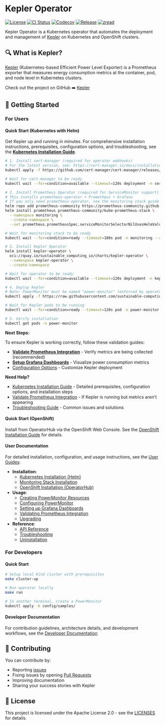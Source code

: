 # Kepler Operator

[![License](https://img.shields.io/badge/License-Apache%202.0-blue.svg)](https://opensource.org/licenses/Apache-2.0)
[![CI Status](https://github.com/sustainable-computing-io/kepler-operator/actions/workflows/push.yaml/badge.svg)](https://github.com/sustainable-computing-io/kepler-operator/actions/workflows/push.yaml)
[![Codecov](https://codecov.io/gh/sustainable-computing-io/kepler-operator/graph/badge.svg?token=036JVLMN2V)](https://codecov.io/gh/sustainable-computing-io/kepler-operator)
[![Release](https://img.shields.io/github/v/release/sustainable-computing-io/kepler-operator)](https://github.com/sustainable-computing-io/kepler-operator/releases)
[![zread](https://img.shields.io/badge/Ask_Zread-_.svg?style=flat&color=00b0aa&labelColor=000000&logo=data%3Aimage%2Fsvg%2Bxml%3Bbase64%2CPHN2ZyB3aWR0aD0iMTYiIGhlaWdodD0iMTYiIHZpZXdCb3g9IjAgMCAxNiAxNiIgZmlsbD0ibm9uZSIgeG1sbnM9Imh0dHA6Ly93d3cudzMub3JnLzIwMDAvc3ZnIj4KPHBhdGggZD0iTTQuOTYxNTYgMS42MDAxSDIuMjQxNTZDMS44ODgxIDEuNjAwMSAxLjYwMTU2IDEuODg2NjQgMS42MDE1NiAyLjI0MDFWNC45NjAxQzEuNjAxNTYgNS4zMTM1NiAxLjg4ODEgNS42MDAxIDIuMjQxNTYgNS42MDAxSDQuOTYxNTZDNS4zMTUwMiA1LjYwMDEgNS42MDE1NiA1LjMxMzU2IDUuNjAxNTYgNC45NjAxVjIuMjQwMUM1LjYwMTU2IDEuODg2NjQgNS4zMTUwMiAxLjYwMDEgNC45NjE1NiAxLjYwMDFaIiBmaWxsPSIjZmZmIi8%2BCjxwYXRoIGQ9Ik00Ljk2MTU2IDEwLjM5OTlIMi4yNDE1NkMxLjg4ODEgMTAuMzk5OSAxLjYwMTU2IDEwLjY4NjQgMS42MDE1NiAxMS4wMzk5VjEzLjc1OTlDMS42MDE1NiAxNC4xMTM0IDEuODg4MSAxNC4zOTk5IDIuMjQxNTYgMTQuMzk5OUg0Ljk2MTU2QzUuMzE1MDIgMTQuMzk5OSA1LjYwMTU2IDE0LjExMzQgNS42MDE1NiAxMy43NTk5VjExLjAzOTlDNS42MDE1NiAxMC42ODY0IDUuMzE1MDIgMTAuMzk5OSA0Ljk2MTU2IDEwLjM5OTlaIiBmaWxsPSIjZmZmIi8%2BCjxwYXRoIGQ9Ik0xMy43NTg0IDEuNjAwMUgxMS4wMzg0QzEwLjY4NSAxLjYwMDEgMTAuMzk4NCAxLjg4NjY0IDEwLjM5ODQgMi4yNDAxVjQuOTYwMUMxMC4zOTg0IDUuMzEzNTYgMTAuNjg1IDUuNjAwMSAxMS4wMzg0IDUuNjAwMUgxMy43NTg0QzE0LjExMTkgNS42MDAxIDE0LjM5ODQgNS4zMTM1NiAxNC4zOTg0IDQuOTYwMVYyLjI0MDFDMTQuMzk4NCAxLjg4NjY0IDE0LjExMTkgMS42MDAxIDEzLjc1ODQgMS42MDAxWiIgZmlsbD0iI2ZmZiIvPgo8cGF0aCBkPSJNNCAxMkwxMiA0TDQgMTJaIiBmaWxsPSIjZmZmIi8%2BCjxwYXRoIGQ9Ik00IDEyTDEyIDQiIHN0cm9rZT0iI2ZmZiIgc3Ryb2tlLXdpZHRoPSIxLjUiIHN0cm9rZS1saW5lY2FwPSJyb3VuZCIvPgo8L3N2Zz4K&logoColor=ffffff)](https://zread.ai/sustainable-computing-io/kepler-operator)

Kepler Operator is a Kubernetes operator that automates the deployment and management of [Kepler](https://github.com/sustainable-computing-io/kepler) on Kubernetes and OpenShift clusters.

## 🔍 What is Kepler?

[Kepler](https://github.com/sustainable-computing-io/kepler) (Kubernetes-based Efficient Power Level Exporter) is a Prometheus exporter
that measures energy consumption metrics at the container, pod, and node level in
Kubernetes clusters.

Check out the project on GitHub ➡️ [Kepler](https://github.com/sustainable-computing-io/kepler)

## 🚀 Getting Started

### For Users

#### Quick Start (Kubernetes with Helm)

Get Kepler up and running in minutes. For comprehensive installation instructions, prerequisites, configuration options, and troubleshooting, see the **[Kubernetes Installation Guide](docs/user/installation/kubernetes.md)**.

```sh
# 1. Install cert-manager (required for operator webhooks)
# For the latest version, see: https://cert-manager.io/docs/installation/
kubectl apply -f https://github.com/cert-manager/cert-manager/releases/download/v1.18.2/cert-manager.yaml

# Wait for cert-manager to be ready
kubectl wait --for=condition=available --timeout=120s deployment -n cert-manager --all

# 2. Install Prometheus Operator (required for ServiceMonitor support)
# This installs prometheus-operator + Prometheus + Grafana
# If you only need prometheus-operator, see the monitoring stack guide
helm repo add prometheus-community https://prometheus-community.github.io/helm-charts
helm install prometheus prometheus-community/kube-prometheus-stack \
  --namespace monitoring \
  --create-namespace \
  --set prometheus.prometheusSpec.serviceMonitorSelectorNilUsesHelmValues=false

# Wait for monitoring stack to be ready
kubectl wait --for=condition=ready --timeout=180s pod -n monitoring --all

# 3. Install Kepler Operator
helm install kepler-operator \
  oci://quay.io/sustainable_computing_io/charts/kepler-operator \
  --namespace kepler-operator \
  --create-namespace

# Wait for operator to be ready
kubectl wait --for=condition=available --timeout=120s deployment -n kepler-operator --all

# 4. Deploy Kepler
# Note: PowerMonitor must be named "power-monitor" (enforced by operator)
kubectl apply -f https://raw.githubusercontent.com/sustainable-computing-io/kepler-operator/main/config/samples/kepler.system_v1alpha1_powermonitor.yaml

# Wait for Kepler pods to be running
kubectl wait --for=condition=ready --timeout=120s pod -n power-monitor --all

# 5. Verify installation
kubectl get pods -n power-monitor
```

**Next Steps:**

To ensure Kepler is working correctly, follow these validation guides:

- **[Validate Prometheus Integration](docs/user/guides/validating-prometheus-integration.md)** - Verify metrics are being collected (recommended)
- **[Setup Grafana Dashboards](docs/user/guides/grafana-dashboard.md)** - Visualize power consumption metrics
- [Configuration Options](docs/user/guides/power-monitor.md) - Customize Kepler deployment

**Need Help?**

- [Kubernetes Installation Guide](docs/user/installation/kubernetes.md) - Detailed prerequisites, configuration options, and installation steps
- [Validate Prometheus Integration](docs/user/guides/validating-prometheus-integration.md) - If Kepler is running but metrics aren't appearing
- [Troubleshooting Guide](docs/user/guides/troubleshooting.md) - Common issues and solutions

#### Quick Start (OpenShift)

Install from OperatorHub via the OpenShift Web Console. See the [OpenShift Installation Guide](docs/user/installation/openshift.md) for details.

#### User Documentation

For detailed installation, configuration, and usage instructions, see the [User Guides](docs/user/README.md):

- **Installation**:
  - [Kubernetes Installation (Helm)](docs/user/installation/kubernetes.md)
  - [Monitoring Stack Installation](docs/user/installation/monitoring-stack-kubernetes.md)
  - [OpenShift Installation (OperatorHub)](docs/user/installation/openshift.md)
- **Usage**:
  - [Creating PowerMonitor Resources](docs/user/guides/power-monitor.md)
  - [Configuring PowerMonitor](docs/user/guides/power-monitor.md)
  - [Setting up Grafana Dashboards](docs/user/guides/grafana-dashboard.md)
  - [Validating Prometheus Integration](docs/user/guides/validating-prometheus-integration.md)
  - [Upgrading](docs/user/guides/upgrading.md)
- **Reference**:
  - [API Reference](docs/user/reference/api.md)
  - [Troubleshooting](docs/user/guides/troubleshooting.md)
  - [Uninstallation](docs/user/reference/uninstallation.md)

### For Developers

#### Quick Start

```sh
# Setup local Kind cluster with prerequisites
make cluster-up

# Run operator locally
make run

# In another terminal, create a PowerMonitor
kubectl apply -k config/samples/
```

#### Developer Documentation

For contribution guidelines, architecture details, and development workflows, see the [Developer Documentation](docs/developer/README.md)

## 🤝 Contributing

You can contribute by:

- Reporting [issues](https://github.com/sustainable-computing-io/kepler-operator/issues)
- Fixing issues by opening [Pull Requests](https://github.com/sustainable-computing-io/kepler-operator/pulls)
- Improving documentation
- Sharing your success stories with Kepler

## 📝 License

This project is licensed under the Apache License 2.0 - see the [LICENSES](LICENSES) for details.
